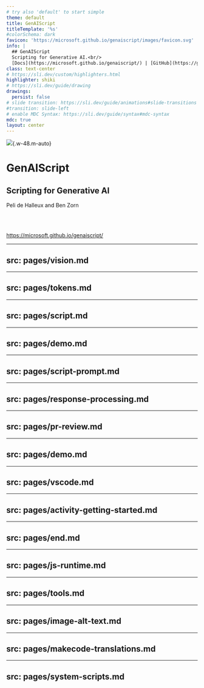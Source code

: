 ```yaml
---
# try also 'default' to start simple
theme: default
title: GenAIScript
titleTemplate: '%s'
#colorSchema: dark
favicon: 'https://microsoft.github.io/genaiscript/images/favicon.svg'
info: |
  ## GenAIScript
  Scripting for Generative AI.<br/>
  [Docs](https://microsoft.github.io/genaiscript/) | [GitHub](https://github.com/microsoft/genaiscript/) 
class: text-center
# https://sli.dev/custom/highlighters.html
highlighter: shiki
# https://sli.dev/guide/drawing
drawings:
  persist: false
# slide transition: https://sli.dev/guide/animations#slide-transitions
#transition: slide-left
# enable MDC Syntax: https://sli.dev/guide/syntax#mdc-syntax
mdc: true
layout: center
---
```


![](https://microsoft.github.io/genaiscript/images/favicon.svg){.w-48.m-auto}

# GenAIScript

## Scripting for Generative AI

Peli de Halleux and Ben Zorn

<br/>
<br/>

https://microsoft.github.io/genaiscript/

---
src: pages/vision.md
---

---
src: pages/tokens.md
---

---
src: pages/script.md
---

---
src: pages/demo.md
---

---
src: pages/script-prompt.md
---

---
src: pages/response-processing.md
---

---
src: pages/pr-review.md
---

---
src: pages/demo.md
---

---
src: pages/vscode.md
---

---
src: pages/activity-getting-started.md
---

---
src: pages/end.md
---

---
src: pages/js-runtime.md
---

---
src: pages/tools.md
---

---
src: pages/image-alt-text.md
---

---
src: pages/makecode-translations.md
---

---
src: pages/system-scripts.md
---

